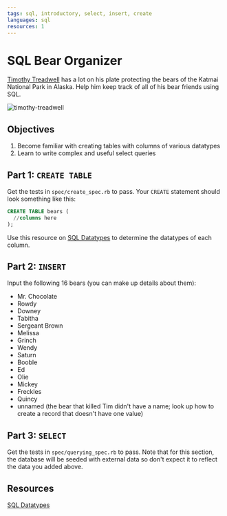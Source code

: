 ```yaml
---
tags: sql, introductory, select, insert, create
languages: sql
resources: 1
---
```


# SQL Bear Organizer

[Timothy Treadwell](http://en.wikipedia.org/wiki/Timothy_Treadwell) has a lot on his plate protecting the bears of the Katmai National Park in Alaska. Help him keep track of all of his bear friends using SQL.

![timothy-treadwell](http://m2.paperblog.com/i/74/746121/lagghiacciante-morte-delluomo-grizzly-sbranat-L-rr7aep.jpeg)

## Objectives

1. Become familiar with creating tables with columns of various datatypes
2. Learn to write complex and useful select queries

## Part 1: `CREATE TABLE`

Get the tests in `spec/create_spec.rb` to pass. Your `CREATE` statement should look something like this:

```sql
CREATE TABLE bears (
  //columns here
);
```

Use this resource on [SQL Datatypes](http://www.w3schools.com/sql/sql_datatypes_general.asp) to determine the datatypes of each column.

## Part 2: `INSERT`

Input the following 16 bears (you can make up details about them):

* Mr. Chocolate 
* Rowdy 
* Downey 
* Tabitha 
* Sergeant Brown
* Melissa 
* Grinch
* Wendy
* Saturn
* Booble
* Ed 
* Olie 
* Mickey
* Freckles 
* Quincy 
* unnamed (the bear that killed Tim didn't have a name; look up how to create a record that doesn't have one value)

## Part 3: `SELECT`

Get the tests in `spec/querying_spec.rb` to pass. Note that for this section, the database will be seeded with external data so don't expect it to reflect the data you added above.

## Resources

[SQL Datatypes](http://www.w3schools.com/sql/sql_datatypes_general.asp)
